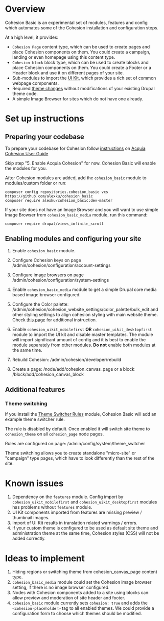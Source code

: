 # Overview

Cohesion Basic is an experimental set of modules, features and config which automates some of the Cohesion installation and configuration steps.

At a high level, it provides:
- `Cohesion Page` content type, which can be used to create pages and place Cohesion components on them. You could create a campaign, landing or even homepage using this content type.
- `Cohesion block` block type, which can be used to create blocks and place Cohesion components on them. You could create a Footer or a Header block and use it on different pages of your site.
- Sub-modules to import the [UI Kit](https://uikit.cohesiondx.com/), which provides a rich set of common webpage components.
- Required [theme changes](https://cohesiondocs.acquia.com/user-guide/step-3-modify-your-website-theme) without modifications of your existing Drupal theme code.
- A simple Image Browser for sites which do not have one already.


# Set up instructions

## Preparing your codebase

To prepare your codebase for Cohesion follow [instructions](https://cohesiondocs.acquia.com/user-guide/step-1a-installing-acquia-cohesion-modules-your-website-composer) on [Acquia Cohesion User Guide](https://cohesiondocs.acquia.com/user-guide)

Skip step "5. Enable Acquia Cohesion" for now. Cohesion Basic will enable the modules for you.

After Cohesion modules are added, add the `cohesion_basic` module to modules/custom folder or run:
```
composer config repositories.cohesion_basic vcs https://github.com/alexku/cohesion_basic
composer require alexku/cohesion_basic:dev-master
```

If your site does not have an Image Browser and you will want to use simple Image Browser from `cohesion_basic_media` module, run this command:
```
composer require drupal/views_infinite_scroll
```

## Enabling modules and configuring your site

1. Enable `cohesion_basic` module.
1. Configure Cohesion keys on page /admin/cohesion/configuration/account-settings
1. Configure image browsers on page /admin/cohesion/configuration/system-settings
  1. Enable `cohesion_basic_media` module to get a simple Drupal core media based image browser configured.
1. Configure the Color palette: /admin/cohesion/cohesion_website_settings/color_palette/bulk_edit and other styling settings to align cohesion styling with main website theme. Check [this page](https://cohesiondocs.acquia.com/user-guide/using-acquia-cohesion-existing-website) for additional instruction.
1. Enable `cohesion_uikit_mobilefirst` **OR** `cohesion_uikit_desktopfirst` module to import the UI kit and disable master templates. The module will import significant amount of config and it is best to enable the module separately from other modules. **Do not** enable both modules at the same time.
1. Rebuild Cohesion: /admin/cohesion/developer/rebuild

1. Create a page: /node/add/cohesion_canvas_page or a block: /block/add/cohesion_canvas_block

## Additional features


### Theme switching

If you install the [Theme Switcher Rules](https://www.drupal.org/project/theme_switcher) module, Cohesion Basic will add an example theme switcher rule.

The rule is disabled by default. Once enabled it will switch site theme to `cohesion_theme` on all `cohesion_page` node pages.

Rules are configured on page: /admin/config/system/theme_switcher

Theme switching allows you to create standalone "micro-site" or "campaign" type pages, which have to look differently than the rest of the site.



# Known issues

1. Dependency on the `features` module. Config import by `cohesion_uikit_mobilefirst` and `cohesion_uikit_desktopfirst` modules has problems without `features` module.
1. UI Kit components imported from features are missing preview / thumbnail images.
1. Import of UI Kit results in translation related warnings / errors.
1. If your custom theme is configured to be used as default site theme and administration theme at the same time, Cohesion styles (CSS) will not be added correctly.


# Ideas to implement

1. Hiding regions or switching theme from cohesion_canvas_page content type.
1. `cohesion_basic_media` module could set the Cohesion image browser setting, if there is no image browser configured.
1. Nodes with Cohesion components added to a site using blocks can allow preview and moderation of site header and footer.
1. `cohesion_basic` module currently sets `cohesion: true` and adds the `<cohesion-placeholder>` tag to all enabled themes. We could provide a configuration form to choose which themes should be modified.
